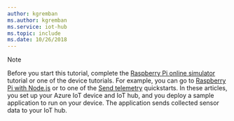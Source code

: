 ```yaml
---
author: kgremban
ms.author: kgremban
ms.service: iot-hub
ms.topic: include
ms.date: 10/26/2018
---
```

> [!NOTE]
> Before you start this tutorial, complete the [Raspberry Pi online simulator](../articles/iot-hub/iot-hub-raspberry-pi-web-simulator-get-started.md) tutorial or one of the device tutorials. For example, you can go to [Raspberry Pi with Node.js](../articles/iot-hub/iot-hub-raspberry-pi-kit-node-get-started.md) or to one of the [Send telemetry](../articles/iot-develop/quickstart-send-telemetry-iot-hub.md?pivots=programming-language-csharp) quickstarts. In these articles, you set up your Azure IoT device and IoT hub, and you deploy a sample application to run on your device. The application sends collected sensor data to your IoT hub.
